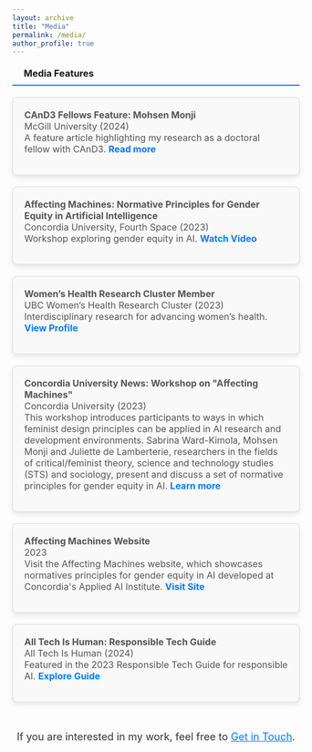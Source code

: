 ```yaml
---
layout: archive
title: "Media"
permalink: /media/
author_profile: true
---
```

<style>
  h3 {
    border-bottom: 2px solid #007bff; /* Blue solid line under headers */
    font-weight: bold;
    padding-bottom: 10px; /* Space between text and the line */
    margin-top: 20px;
    margin-bottom: 20px;
    display: flex;
    align-items: center;
    gap: 10px;
  }

  .media-section {
    margin-top: 20px;
    margin-bottom: 40px;
  }

  .media-card {
    border: 1px solid #ddd;
    border-radius: 8px;
    padding: 20px;
    margin-bottom: 20px;
    background-color: #f9f9f9;
    box-shadow: 0px 4px 10px rgba(0, 0, 0, 0.1);
  }

  .media-card ul {
    list-style: none;
    padding: 0;
    margin: 0;
  }

  .media-card ul li {
    margin-bottom: 15px;
    font-size: 1rem;
    color: #555;
  }

  .media-card ul li a {
    color: #007bff;
    text-decoration: none;
    font-weight: bold;
  }

  .media-card ul li a:hover {
    text-decoration: underline;
  }

  iframe {
    border: none;
    width: 100%;
    max-width: 660px;
    height: 371px;
    margin: 10px auto;
    display: block;
  }

  .icon {
    margin-right: 10px;
    color: #007bff;
  }
</style>

<div class="media-section">
  <h3><i class="fas fa-newspaper icon"></i> Media Features</h3>

  <!-- Card 1 -->
  <div class="media-card">
    <ul>
      <li>
        <strong>CAnD3 Fellows Feature: Mohsen Monji</strong> <br>
        <span>McGill University (2024)</span><br>
        A feature article highlighting my research as a doctoral fellow with CAnD3.  
        <a href="https://www.mcgill.ca/cand3/article/fellows-feature-mohsen-monji-and-galiba-zahid" target="_blank">Read more</a>
      </li>
    </ul>
  </div>

  <!-- Card 2 -->
  <div class="media-card">
    <ul>
      <li>
        <strong>Affecting Machines: Normative Principles for Gender Equity in Artificial Intelligence</strong> <br>
        <span>Concordia University, Fourth Space (2023)</span><br>
        Workshop exploring gender equity in AI.  
        <a href="https://www.youtube.com/watch?v=8aWb-GaUFUI" target="_blank">Watch Video</a>
      </li>
    </ul>
  </div>

  <!-- Card 3 -->
  <div class="media-card">
    <ul>
      <li>
        <strong>Women’s Health Research Cluster Member</strong> <br>
        <span>UBC Women’s Health Research Cluster (2023)</span><br>
        Interdisciplinary research for advancing women’s health.  
        <a href="https://womenshealthresearch.ubc.ca/people/members/?whrc-page-2=30" target="_blank">View Profile</a>
      </li>
    </ul>
  </div>

  <!-- Card 4 -->
  <div class="media-card">
    <ul>
      <li>
        <strong>Concordia University News: Workshop on "Affecting Machines"</strong> <br>
        <span>Concordia University (2023)</span><br>
        This workshop introduces participants to ways in which feminist design principles can be applied in AI research and development environments. Sabrina Ward-Kimola, Mohsen Monji and Juliette de Lamberterie, researchers in the fields of critical/feminist theory, science and technology studies (STS) and sociology, present and discuss a set of normative principles for gender equity in AI. 
        <a href="https://www.concordia.ca/cuevents/offices/provost/fourth-space/2023/08/22/affecting-machines.html" target="_blank">Learn more</a>
      </li>
    </ul>
  </div>

  <!-- Card 5 -->
  <div class="media-card">
    <ul>
      <li>
        <strong>Affecting Machines Website</strong> <br>
        <span>2023</span><br>
        Visit the Affecting Machines website, which showcases normatives principles for gender equity in AI developed at Concordia's Applied AI Institute.  
        <a href="https://affectingmachines.net/" target="_blank">Visit Site</a>
      </li>
    </ul>
  </div>

  <!-- Card 6 -->
  <div class="media-card">
    <ul>
      <li>
        <strong>All Tech Is Human: Responsible Tech Guide</strong> <br>
        <span>All Tech Is Human (2024)</span><br>
        Featured in the 2023 Responsible Tech Guide for responsible AI.  
        <a href="https://alltechishuman.org/responsible-tech-guide" target="_blank">Explore Guide</a>
      </li>
    </ul>
  </div>
</div>

<!-- Call to Action -->
<div style="text-align: center; margin-top: 50px;">
  <p style="font-size: 18px; color: #333;">
    If you are interested in my work, feel free to <a href="mailto:mohsen.monji@concordia.ca" style="color: #007BFF;">Get in Touch</a>.
  </p>
</div>
